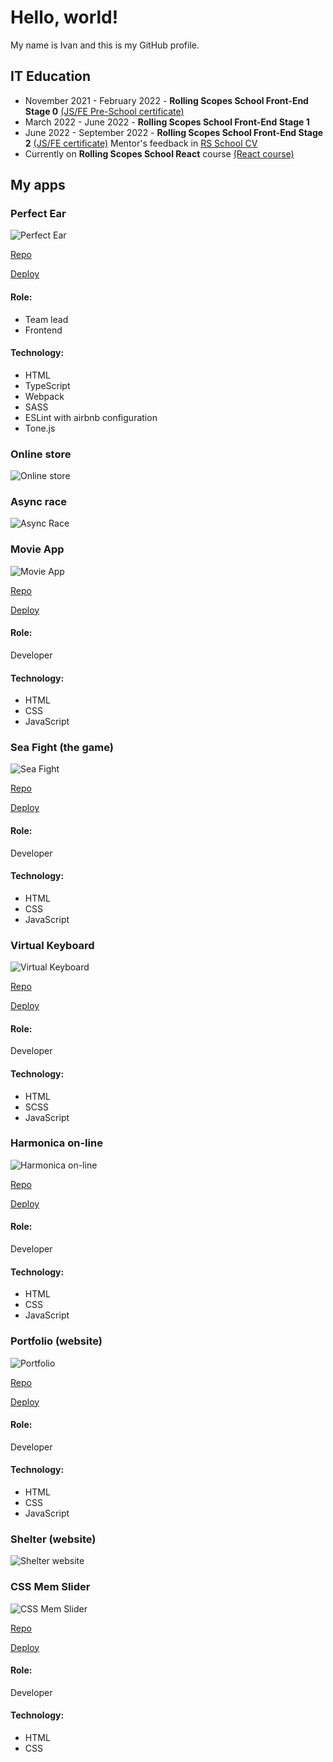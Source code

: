 # Hello, world!

My name is Ivan and this is my GitHub profile.

## IT Education

* November 2021 - February 2022 - **Rolling Scopes School Front-End Stage 0**
[(JS/FE Pre-School certificate)](https://app.rs.school/certificate/9rfq3x9e)
* March 2022 - June 2022 - **Rolling Scopes School Front-End Stage 1**
* June 2022 - September 2022 - **Rolling Scopes School Front-End Stage 2**
[(JS/FE certificate)](https://app.rs.school/certificate/8pk8i88z)
Mentor's feedback in [RS School CV](https://app.rs.school/cv/736afb1d-4f74-4f37-9f97-299fb10eb925)
* Currently on **Rolling Scopes School React** course
[(React course)](https://rs.school/react/)

## My apps

### Perfect Ear

![Perfect Ear](https://github.com/Legat14/Legat14/blob/main/img/perfect_ear_screenshot.jpg?raw=true)

[Repo](https://github.com/Legat14/perfect_ear)

[Deploy](https://perfect-ear.netlify.app/)

#### Role:
* Team lead
* Frontend

#### Technology:
* HTML
* TypeScript
* Webpack
* SASS
* ESLint with airbnb configuration
* Tone.js

### Online store

![Online store](https://github.com/Legat14/Legat14/blob/main/img/online_store_screenshot.JPG?raw=true)

### Async race

![Async Race](https://github.com/Legat14/Legat14/blob/main/img/async_race_screenshot.JPG?raw=true)

### Movie App

![Movie App](https://github.com/Legat14/Legat14/blob/main/img/movie_app_screenshot.jpg?raw=true)

[Repo](https://github.com/Legat14/movie_app)

[Deploy](https://legat14.github.io/movie_app/)

#### Role:
Developer

#### Technology:
* HTML
* CSS
* JavaScript

### Sea Fight (the game)

![Sea Fight](https://github.com/Legat14/Legat14/blob/main/img/sea_fight_screenshot.jpg?raw=true)

[Repo](https://github.com/Legat14/sea_fight)

[Deploy](https://legat14.github.io/sea_fight/)

#### Role:
Developer

#### Technology:
* HTML
* CSS
* JavaScript

### Virtual Keyboard

![Virtual Keyboard](https://github.com/Legat14/Legat14/blob/main/img/virtual_keyboard_screenshot.jpg?raw=true)

[Repo](https://github.com/Legat14/virtual_keyboard)

[Deploy](https://legat14.github.io/virtual_keyboard/)

#### Role:
Developer

#### Technology:
* HTML
* SCSS
* JavaScript

### Harmonica on-line

![Harmonica on-line](https://github.com/Legat14/Legat14/blob/main/img/harmonica_on-line_screenshot.jpg?raw=true)

[Repo](https://github.com/Legat14/JS_30_Harp)

[Deploy](https://legat14.github.io/JS_30_Harp/)

#### Role:
Developer

#### Technology:
* HTML
* CSS
* JavaScript

### Portfolio (website)

![Portfolio](https://github.com/Legat14/Legat14/blob/main/img/portfolio_screenshot.jpg?raw=true)

[Repo](https://github.com/Legat14/portfolio)

[Deploy](https://legat14.github.io/portfolio/)

#### Role:
Developer

#### Technology:
* HTML
* CSS
* JavaScript

### Shelter (website)

![Shelter website](https://github.com/Legat14/Legat14/blob/main/img/shelter_screenshot.jpg?raw=true)

### CSS Mem Slider

![CSS Mem Slider](https://github.com/Legat14/Legat14/blob/main/img/css_mem_slider_screenshot.jpg?raw=true)

[Repo](https://github.com/Legat14/cssMemSlider)

[Deploy](https://legat14.github.io/cssMemSlider/)

#### Role:
Developer

#### Technology:
* HTML
* CSS
